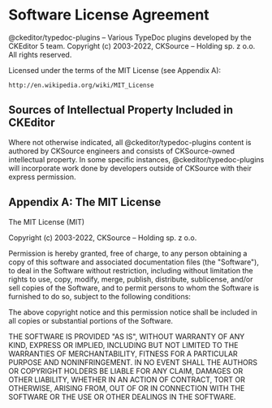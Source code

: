 Software License Agreement
==========================

@ckeditor/typedoc-plugins – Various TypeDoc plugins developed by the CKEditor 5 team.
Copyright (c) 2003-2022, CKSource – Holding sp. z o.o. All rights reserved.

Licensed under the terms of the MIT License (see Appendix A):

	http://en.wikipedia.org/wiki/MIT_License

Sources of Intellectual Property Included in CKEditor
-----------------------------------------------------

Where not otherwise indicated, all @ckeditor/typedoc-plugins content is authored by CKSource engineers and consists of CKSource-owned intellectual property. In some specific instances, @ckeditor/typedoc-plugins will incorporate work done by developers outside of CKSource with their express permission.

Appendix A: The MIT License
---------------------------

The MIT License (MIT)

Copyright (c) 2003-2022, CKSource – Holding sp. z o.o.

Permission is hereby granted, free of charge, to any person obtaining a copy
of this software and associated documentation files (the "Software"), to deal
in the Software without restriction, including without limitation the rights
to use, copy, modify, merge, publish, distribute, sublicense, and/or sell
copies of the Software, and to permit persons to whom the Software is
furnished to do so, subject to the following conditions:

The above copyright notice and this permission notice shall be included in
all copies or substantial portions of the Software.

THE SOFTWARE IS PROVIDED "AS IS", WITHOUT WARRANTY OF ANY KIND, EXPRESS OR
IMPLIED, INCLUDING BUT NOT LIMITED TO THE WARRANTIES OF MERCHANTABILITY,
FITNESS FOR A PARTICULAR PURPOSE AND NONINFRINGEMENT. IN NO EVENT SHALL THE
AUTHORS OR COPYRIGHT HOLDERS BE LIABLE FOR ANY CLAIM, DAMAGES OR OTHER
LIABILITY, WHETHER IN AN ACTION OF CONTRACT, TORT OR OTHERWISE, ARISING FROM,
OUT OF OR IN CONNECTION WITH THE SOFTWARE OR THE USE OR OTHER DEALINGS IN
THE SOFTWARE.
